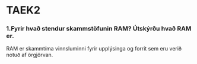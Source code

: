 # TAEK2
### 1.Fyrir hvað stendur skammstöfunin RAM? Útskýrðu hvað RAM er.
RAM er skammtíma vinnsluminni fyrir upplýsinga og forrit sem eru verið notuð af örgjörvan.